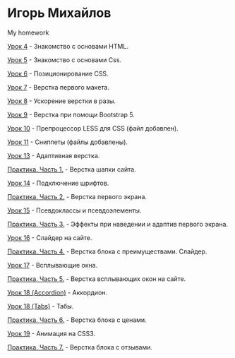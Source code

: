 

# Игорь Михайлов
My homework

[Урок 4](https://mihailovig.github.io/lessons_4/ "Знакомство с основами HTML") - Знакомство с основами HTML.


[Урок 5](https://mihailovig.github.io/lessons_5/ "Знакомство с основами Css") - Знакомство с основами Css.


[Урок 6](https://mihailovig.github.io/lessons_6/ "Позиционирование CSS") - Позиционирование CSS.


[Урок 7](https://mihailovig.github.io/lessons_7/ "Верстка первого макета") - Верстка первого макета.


[Урок 8](https://mihailovig.github.io/lessons_8/ "Ускорение верстки в разы") - Ускорение верстки в разы.


[Урок 9](https://mihailovig.github.io/lessons_9/ "Верстка при помощи Bootstrap 5") - Верстка при помощи Bootstrap 5.


[Урок 10](https://mihailovig.github.io/lessons_10/ "Препроцессор LESS для CSS") - Препроцессор LESS для CSS (файл добавлен).


[Урок 11](https://mihailovig.github.io/lessons_11/ "Сниппеты") - Сниппеты (файлы добавлены).


[Урок 13](https://mihailovig.github.io/lessons_13/ "Адаптивная верстка") - Адаптивная верстка.


[Практика. Часть 1.](https://mihailovig.github.io/practic_ch_1/ "Верстка шапки сайта") - Верстка шапки сайта.


[Урок 14](https://mihailovig.github.io/lessons_14/ "Подключение шрифтов") - Подключение шрифтов.


[Практика. Часть 2.](https://mihailovig.github.io/practic_ch_2 "Верстка первого экрана") - Верстка первого экрана.


[Урок 15](https://mihailovig.github.io/lessons_15/ "Псевдоклассы и псевдоэлементы") - Псевдоклассы и псевдоэлементы.


[Практика. Часть 3.](https://mihailovig.github.io/practic_ch_3 "Эффекты при наведении и адаптив первого экрана") - Эффекты при наведении и адаптив первого экрана.


[Урок 16](https://mihailovig.github.io/lessons_16/ "Слайдер на сайте") - Слайдер на сайте.


[Практика. Часть 4.](https://mihailovig.github.io/practic_ch_4 "Верстка блока с преимуществами. Слайдер") - Верстка блока с преимуществами. Слайдер.


[Урок 17](https://mihailovig.github.io/lessons_17/ "Всплывающие окна") - Всплывающие окна.


[Практика. Часть 5.](https://mihailovig.github.io/practic_ch_5/ "Верстка всплывающих окон на сайте") - Верстка всплывающих окон на сайте.


[Урок 18 (Accordion)](https://mihailovig.github.io/lessons_18/Accordion/ "Аккордион") - Аккордион.


[Урок 18 (Tabs)](https://mihailovig.github.io/lessons_18/Tabs/ "Табы") - Табы.


[Практика. Часть 6.](https://mihailovig.github.io/practic_ch_6/ "Верстка блока с ценами") - Верстка блока с ценами.


[Урок 19](https://mihailovig.github.io/lessons_19/ "Анимация на CSS3") - Анимация на CSS3.


[Практика. Часть 7.](https://mihailovig.github.io/practic_ch_7/ "Верстка блока с отзывами") - Верстка блока с отзывами.
